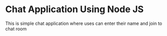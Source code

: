 # Chat Application Using Node JS

This is simple chat application where uses can enter their name and join to chat room
